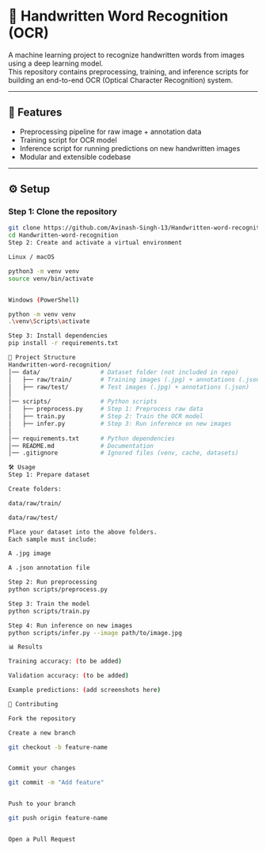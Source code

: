 # 📝 Handwritten Word Recognition (OCR)

A machine learning project to recognize handwritten words from images using a deep learning model.  
This repository contains preprocessing, training, and inference scripts for building an end-to-end OCR (Optical Character Recognition) system.

---

## 🚀 Features
- Preprocessing pipeline for raw image + annotation data  
- Training script for OCR model  
- Inference script for running predictions on new handwritten images  
- Modular and extensible codebase  

---

## ⚙️ Setup

### Step 1: Clone the repository
```bash
git clone https://github.com/Avinash-Singh-13/Handwritten-word-recognition.git
cd Handwritten-word-recognition
Step 2: Create and activate a virtual environment

Linux / macOS

python3 -m venv venv
source venv/bin/activate


Windows (PowerShell)

python -m venv venv
.\venv\Scripts\activate

Step 3: Install dependencies
pip install -r requirements.txt

📂 Project Structure
Handwritten-word-recognition/
│── data/                 # Dataset folder (not included in repo)
│   ├── raw/train/        # Training images (.jpg) + annotations (.json)
│   ├── raw/test/         # Test images (.jpg) + annotations (.json)
│
│── scripts/              # Python scripts
│   ├── preprocess.py     # Step 1: Preprocess raw data
│   ├── train.py          # Step 2: Train the OCR model
│   ├── infer.py          # Step 3: Run inference on new images
│
│── requirements.txt      # Python dependencies
│── README.md             # Documentation
│── .gitignore            # Ignored files (venv, cache, datasets)

🛠️ Usage
Step 1: Prepare dataset

Create folders:

data/raw/train/

data/raw/test/

Place your dataset into the above folders.
Each sample must include:

A .jpg image

A .json annotation file

Step 2: Run preprocessing
python scripts/preprocess.py

Step 3: Train the model
python scripts/train.py

Step 4: Run inference on new images
python scripts/infer.py --image path/to/image.jpg

📊 Results

Training accuracy: (to be added)

Validation accuracy: (to be added)

Example predictions: (add screenshots here)

🤝 Contributing

Fork the repository

Create a new branch

git checkout -b feature-name


Commit your changes

git commit -m "Add feature"


Push to your branch

git push origin feature-name


Open a Pull Request
